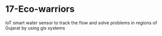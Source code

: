 # 17-Eco-warriors
IoT smart water sensor to track the flow and solve problems in regions of Gujarat by using gis systems
